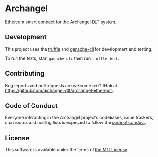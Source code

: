 # Archangel

Ethereum smart contract for the Archangel DLT system.

## Development

This project uses the [truffle](http://truffleframework.com) and [ganache-cli](http://truffleframework.com/ganache) for development and testing.

To run the tests, start `ganache-cli` then run `truffle test`.

## Contributing

Bug reports and pull requests are welcome on GitHub at https://github.com/archangel-dlt/archangel-ethereum.

## Code of Conduct

Everyone interacting in the Archangel project’s codebases, issue trackers, chat rooms and mailing lists is expected to follow the [code of conduct](https://github.com/archangel-dlt/archangel-ethereum/blob/master/CODE_OF_CONDUCT.md).

## License

This software is available under the terms of [the MIT License](https://github.com/archangel-dlt/archangel-ethereum/blob/master/LICENSE.md).
